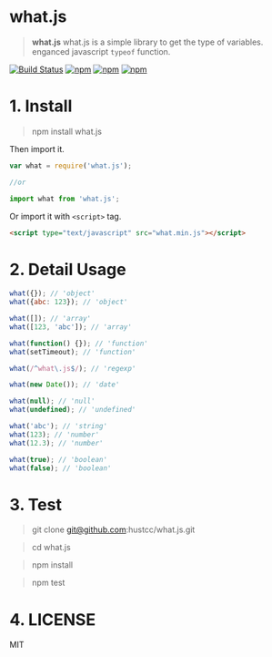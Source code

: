 # what.js

> **what.js** what.js is a simple library to get the type of variables. enganced javascript `typeof` function. 

[![Build Status](https://travis-ci.org/hustcc/what.js.svg?branch=master)](https://travis-ci.org/hustcc/what.js) [![npm](https://img.shields.io/npm/v/what.js.svg?style=flat-square)](https://www.npmjs.com/package/what.js) [![npm](https://img.shields.io/npm/dt/what.js.svg?style=flat-square)](https://www.npmjs.com/package/what.js) [![npm](https://img.shields.io/npm/l/what.js.svg?style=flat-square)](https://www.npmjs.com/package/what.js)


# 1. Install

> npm install what.js

Then import it.

```js
var what = require('what.js');

//or

import what from 'what.js';
```

Or import it with `<script>` tag.

```html
<script type="text/javascript" src="what.min.js"></script>
```


# 2. Detail Usage

```js
what({}); // 'object'
what({abc: 123}); // 'object'

what([]); // 'array'
what([123, 'abc']); // 'array'

what(function() {}); // 'function'
what(setTimeout); // 'function'

what(/^what\.js$/); // 'regexp'

what(new Date()); // 'date'

what(null); // 'null'
what(undefined); // 'undefined'

what('abc'); // 'string'
what(123); // 'number'
what(12.3); // 'number'

what(true); // 'boolean'
what(false); // 'boolean'
```


# 3. Test

> git clone git@github.com:hustcc/what.js.git

> cd what.js

> npm install

> npm test


# 4. LICENSE

MIT
